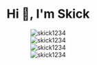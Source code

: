 <div align="center">
  <h1>Hi 👋, I'm Skick</h1>
  <img src="https://github-readme-stats.vercel.app/api?username=skick1234&show_icons=true&locale=en&theme=dark&hide_border=true&cache_seconds=1800&icon_color=00ffff&text_color=61dafb&title_color=00ffff" alt="skick1234" />
  <br>
  <img src="https://github-readme-streak-stats.herokuapp.com/?user=skick1234&theme=dark&hide_border=true" alt="skick1234" />
  <br>
  <img src="https://github-readme-stats.vercel.app/api/top-langs?username=skick1234&hide=c,css,m4&layout=compact&theme=dark&hide_border=true&cache_seconds=1800" alt="skick1234" />
  <br>
  <img src="https://komarev.com/ghpvc/?username=skick1234&label=Profile%20views&color=0e75b6&style=flat-square" alt="skick1234" />
</div>
